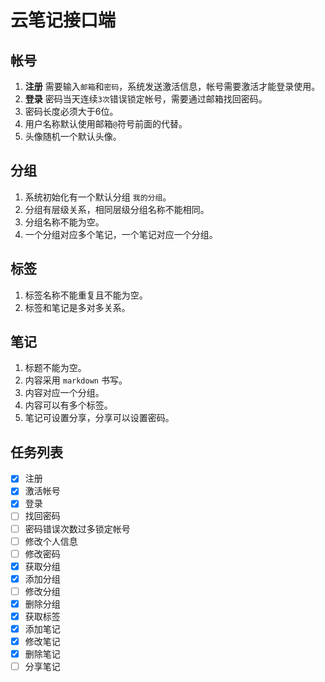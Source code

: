 # 云笔记接口端

## 帐号

1. **注册** 需要输入`邮箱`和`密码`，系统发送激活信息，帐号需要激活才能登录使用。
1. **登录** 密码当天连续`3次`错误锁定帐号，需要通过邮箱找回密码。
1. 密码长度必须大于6位。
1. 用户名称默认使用邮箱`@`符号前面的代替。
1. 头像随机一个默认头像。

## 分组

1. 系统初始化有一个默认分组 `我的分组`。
1. 分组有层级关系，相同层级分组名称不能相同。
1. 分组名称不能为空。
1. 一个分组对应多个笔记，一个笔记对应一个分组。

## 标签

1. 标签名称不能重复且不能为空。
1. 标签和笔记是多对多关系。

## 笔记

1. 标题不能为空。
1. 内容采用 `markdown` 书写。
1. 内容对应一个分组。
1. 内容可以有多个标签。
1. 笔记可设置分享，分享可以设置密码。

## 任务列表

- [x] 注册
- [x] 激活帐号
- [x] 登录
- [ ] 找回密码
- [ ] 密码错误次数过多锁定帐号
- [ ] 修改个人信息
- [ ] 修改密码
- [x] 获取分组
- [x] 添加分组
- [ ] 修改分组
- [x] 删除分组
- [x] 获取标签
- [x] 添加笔记
- [x] 修改笔记
- [x] 删除笔记
- [ ] 分享笔记
